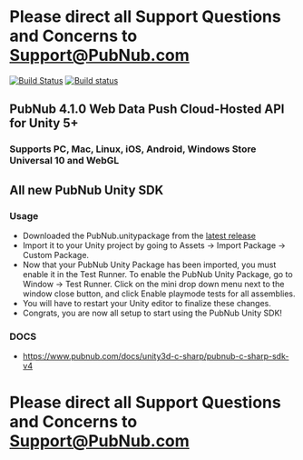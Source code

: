 # Please direct all Support Questions and Concerns to Support@PubNub.com

[![Build Status](https://api.travis-ci.org/pubnub/unity.svg?branch=master)](https://travis-ci.org/pubnub/unity) [![Build status](https://ci.appveyor.com/api/projects/status/1p3494pnt6rgqdsm/branch/master?svg=true)](https://ci.appveyor.com/project/PubNub/unity)

## PubNub 4.1.0 Web Data Push Cloud-Hosted API for Unity 5+
### Supports PC, Mac, Linux, iOS, Android, Windows Store Universal 10 and WebGL

## All new PubNub Unity SDK
### Usage
  * Downloaded the PubNub.unitypackage from the [latest release](https://github.com/pubnub/unity/releases/latest)
  * Import it to your Unity project by going to Assets -> Import Package -> Custom Package. 
  * Now that your PubNub Unity Package has been imported, you must enable it in the Test Runner. To enable the PubNub Unity Package, go to Window -> Test Runner. Click on the mini drop down menu next to the window close button, and click Enable playmode tests for all assemblies. 
  * You will have to restart your Unity editor to finalize these changes. 
  * Congrats, you are now all setup to start using the PubNub Unity SDK!
### DOCS 
  * https://www.pubnub.com/docs/unity3d-c-sharp/pubnub-c-sharp-sdk-v4

# Please direct all Support Questions and Concerns to Support@PubNub.com
